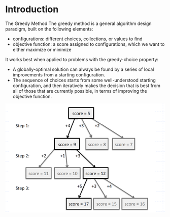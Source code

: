 # Introduction

The Greedy Method The greedy method is a general algorithm design paradigm, built on the following elements:

* configurations: different choices, collections, or values to find&#x20;
* objective function: a score assigned to configurations, which we want to either maximize or minimize&#x20;

It works best when applied to problems with the greedy-choice property:&#x20;

* A globally-optimal solution can always be found by a series of local improvements from a starting configuration.
* The sequence of choices starts from some well-understood starting configuration, and then iteratively makes the decision that is best from all of those that are currently possible, in terms of improving the objective function.

![](../.gitbook/assets/image.png)
